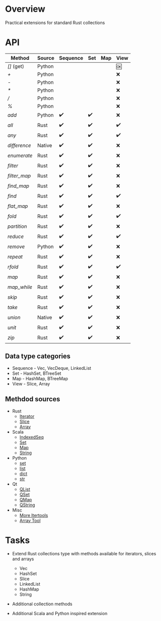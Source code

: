 # Overview

Practical extensions for standard Rust collections


# API

| Method       | Source | Sequence           | Set                | Map | View            |
|--------------|--------|--------------------|--------------------|-----|-----------------|
| *[]* (get)   | Python |                    |                    |     | :ok:            |
| *+*          | Python |                    |                    |     | :x:             |
| *-*          | Python |                    |                    |     | :x:             |
| *\**         | Python |                    |                    |     | :x:             |
| */*          | Python |                    |                    |     | :x:             |
| *%*          | Python |                    |                    |     | :x:             |
| *add*        | Python | :heavy_check_mark: | :heavy_check_mark: |     | :x:             |
| *all*        | Rust   | :heavy_check_mark: | :heavy_check_mark: |     | :heavy_check_mark: |
| *any*        | Rust   | :heavy_check_mark: | :heavy_check_mark: |     | :heavy_check_mark: |
| *difference* | Native | :heavy_check_mark: | :heavy_check_mark: |     | :x:             |
| *enumerate*  | Rust   | :heavy_check_mark: | :heavy_check_mark: |     | :x:             |
| *filter*     | Rust   | :heavy_check_mark: | :heavy_check_mark: |     | :x:             |
| *filter_map* | Rust   | :heavy_check_mark: | :heavy_check_mark: |     | :x:             |
| *find_map*   | Rust   | :heavy_check_mark: | :heavy_check_mark: |     | :x:             |
| *find*       | Rust   | :heavy_check_mark: | :heavy_check_mark: |     | :heavy_check_mark: |
| *flat_map*   | Rust   | :heavy_check_mark: | :heavy_check_mark: |     | :x:             |
| *fold*       | Rust   | :heavy_check_mark: | :heavy_check_mark: |     | :heavy_check_mark: |
| *partition*  | Rust   | :heavy_check_mark: | :heavy_check_mark: |     | :x:             |
| *reduce*     | Rust   | :heavy_check_mark: | :heavy_check_mark: |     | :heavy_check_mark: |
| *remove*     | Python | :heavy_check_mark: | :heavy_check_mark: |     | :x:             |
| *repeat*     | Rust   | :heavy_check_mark: | :heavy_check_mark: |     | :x:             |
| *rfold*      | Rust   | :heavy_check_mark: | :heavy_check_mark: |     | :heavy_check_mark: |
| *map*        | Rust   | :heavy_check_mark: | :heavy_check_mark: |     | :x:             |
| *map_while*  | Rust   | :heavy_check_mark: | :heavy_check_mark: |     | :x:             |
| *skip*       | Rust   | :heavy_check_mark: | :heavy_check_mark: |     | :x:             |
| *take*       | Rust   | :heavy_check_mark: | :heavy_check_mark: |     | :x:             |
| *union*      | Native | :heavy_check_mark: | :heavy_check_mark: |     | :x:             |
| *unit*       | Rust   | :heavy_check_mark: | :heavy_check_mark: |     | :x:             |
| *zip*        | Rust   | :heavy_check_mark: | :heavy_check_mark: |     | :x:             |

## Data type categories

- Sequence - Vec, VecDeque, LinkedList
- Set - HashSet, BTreeSet
- Map - HashMap, BTreeMap
- View - Slice, Array

## Methdod sources

- Rust
  - [Iterator](https://doc.rust-lang.org/std/iter/trait.Iterator.html)
  - [Slice](https://doc.rust-lang.org/std/primitive.slice.html)
  - [Array](https://doc.rust-lang.org/std/primitive.array.html)
- Scala
  - [IndexedSeq](https://www.scala-lang.org/api/3.3.1/scala/collection/immutable/IndexedSeq.html)
  - [Set](https://www.scala-lang.org/api/3.3.1/scala/collection/immutable/Set.html)
  - [Map](https://www.scala-lang.org/api/3.3.1/scala/collection/immutable/Map.html)
  - [String](https://www.scala-lang.org/api/3.3.1/scala/collection/StringOps.html)
- Python
  - [set](https://python-reference.readthedocs.io/en/latest/docs/sets/index.html)
  - [list](https://python-reference.readthedocs.io/en/latest/docs/list/index.html)
  - [dict](https://python-reference.readthedocs.io/en/latest/docs/dict/index.html)
  - [str](https://python-reference.readthedocs.io/en/latest/docs/str/index.html)
- Qt
  - [QList](https://doc.qt.io/qt-6/qlist.html)
  - [QSet](https://doc.qt.io/qt-6/qset.html)
  - [QMap](https://doc.qt.io/qt-6/qmap.html)
  - [QString](https://doc.qt.io/qt-6/qstring.htm)
- Misc
  - [More Itertools](https://more-itertools.readthedocs.io/en/stable/api.html)
  - [Array Tool](https://github.com/danielpclark/array_tool/tree/master)

# Tasks

- Extend Rust collections type with methods available for iterators, slices and arrays
  - Vec
  - HashSet
  - Slice
  - LinkedList
  - HashMap
  - String


- Additional collection methods


- Additional Scala and Python inspired extension
